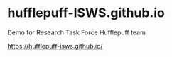 # hufflepuff-ISWS.github.io
Demo for Research Task Force Hufflepuff team

https://hufflepuff-isws.github.io/

